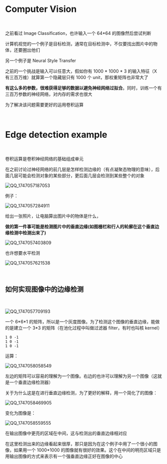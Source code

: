# Computer Vision

</br>

<p>之前看过 Image Classification，也许输入一个 64*64 的图像然后尝试判断</p>

<p>计算机视觉的一个例子是目标检测，通常在目标检测中，不仅要找出图片中的物体，还要圈出他们</p>

<p>另一个例子是 Neural Style Transfer</p>

<p>之前的一个挑战是输入可以任意大，假如你有 1000 * 1000 * 3 的输入特征（X 有三百万维）就算第一个隐藏层只有 1000 个 unit，那权重矩阵也非常大了</p>

<p><b>有这么多的参数，很难获得足够的数据以避免神经网络过拟合</b>。同时，训练一个有三百万参数的神经网络，对内存的需求也很大</p>

<p>为了解决该问题需要更好的运用卷积运算</p>

</br>

# Edge detection example

</br>

<p>卷积运算是卷积神经网络的基础组成单元</p>

<p>在之前讨论过神经网络的前几层是怎样检测边缘的（有点凝聚态物理的意味），后面几层可能会检测对象的某些部分，更后面几层会检测到某些整个的对象</p>

![QQ_1747057187053](https://github.com/user-attachments/assets/0ff7d305-2739-43d0-b23e-b76104387d67)

<p>例子：</p>

![QQ_1747057284911](https://github.com/user-attachments/assets/27619823-1fc5-4d82-86eb-1d9eab2ea0b6)

<p>给出一张照片，让电脑算出图片中的物体是什么，</p>

<b>做的第一件事可能是检测图片中的垂直边缘(如图栅栏和行人的轮廓在这个垂直边缘检测中检测出来了)</b>

![QQ_1747057403809](https://github.com/user-attachments/assets/2f427ba4-5a01-4027-9daf-c9034fe28750)

<p>也许想要水平检测</p>

![QQ_1747057621538](https://github.com/user-attachments/assets/0f88bfe3-cac3-4470-9009-d8ec35ba79dc)

</br>

## 如何实现图像中的边缘检测

</br>

![QQ_1747057709193](https://github.com/user-attachments/assets/572f7538-dac8-4355-95b9-296a554a8685)

<p>一个 6*6*1 的矩阵，所以是一个灰度图像。为了检测这个图像的垂直边缘，能做的是建立一个 3*3 的矩阵（在池化过程中叫做过滤器 filter，有时也叫核 kernel）</p>

```
1 0 -1
1 0 -1
1 0 -1
```

<p>运算：</p>

![QQ_1747058058549](https://github.com/user-attachments/assets/ce71b6b8-a59d-406e-a64a-24f51fab1ac3)

<p>左边的矩阵可以容易的理解为一个图像。右边的也许可以理解为另一个图像（这就是一个垂直边缘检测器）</p>

<p>关于为什么这是在进行垂直边缘检测，为了更好的解释，用一个简化了的图像：</p>

![QQ_1747058469905](https://github.com/user-attachments/assets/0f5eb6c5-e07e-4134-86da-6089a90b99f7)

<p>变化为图像是：</p>

![QQ_1747058559555](https://github.com/user-attachments/assets/e9915472-076f-4c98-9940-058fd48de07d)

<p>在输出图像中更亮的区域在中间，这与检测出的垂直边缘相对应</p>

<p>在这里检测出来的边缘看起来很厚，那只是因为在这个例子中用了一个很小的图像，如果用一个 1000*1000 的图像就有很好的效果。这个在中间的明亮区域只是用输出图像的方式来表示有一个强垂直边缘正好在图像的中心</p>































































































































































































































































































































































































































































































































































